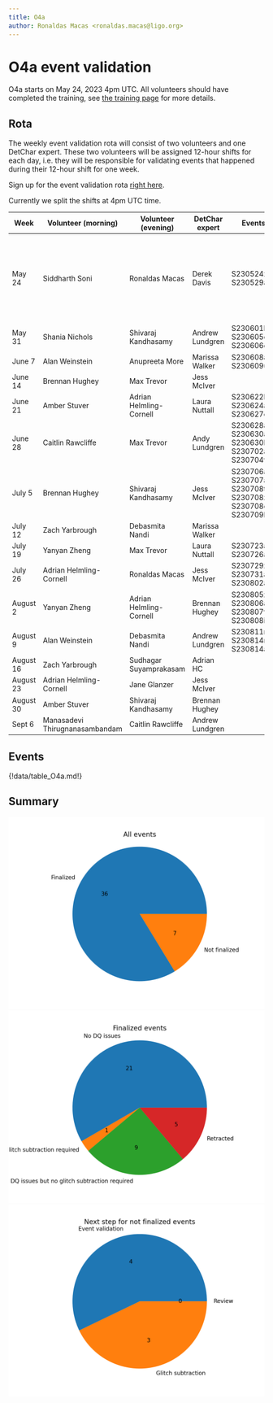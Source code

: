 ```yaml
---
title: O4a
author: Ronaldas Macas <ronaldas.macas@ligo.org>
---
```


# O4a event validation

O4a starts on May 24, 2023 4pm UTC. All volunteers should have completed the training, see [the training page](training.md) for more details.

## Rota

The weekly event validation rota will consist of two volunteers and one DetChar expert. These two volunteers will be assigned 12-hour shifts for each day, i.e. they will be responsible for validating events that happened during their 12-hour shift for one week.

Sign up for the event validation rota [right here](https://docs.google.com/document/d/1KG7r8cv---d1DZ6uqUmnudz8fZ_eBrCXiIMq8UDTfXA/edit#).

Currently we split the shifts at 4pm UTC time.

| Week        | Volunteer (morning)     | Volunteer (evening) | DetChar expert | Events | DetChar presentations | Notes |
|-------------|-------------------------|---------------------|----------------|--------|-------|--------|
| May 24      | Siddharth Soni          | Ronaldas Macas          | Derek Davis    | S230524x, S230529ay | [RM](https://wiki.ligo.org/DetChar/Telecon20230612), [SS](https://wiki.ligo.org/DetChar/Telecon20230612) | Ronaldas and Sidd also validate events from ER15 (S230502m, S230518h, S230520ae, S230522a, S230522n | 
| May 31      | Shania Nichols          | Shivaraj Kandhasamy     | Andrew Lundgren| S230601bf, S230605o, S230606d |[SN](https://dcc.ligo.org/LIGO-G2301271), [SK](https://dcc.ligo.org/LIGO-G2301315) |      |
| June 7      | Alan Weinstein          | Anupreeta More          | Marissa Walker | S230608as, S230609u | [AW](https://dcc.ligo.org/G2301716-v1)      | |
| June 14     | Brennan Hughey          | Max Trevor              | Jess McIver    |        |       | |
| June 21     | Amber Stuver            | Adrian Helmling-Cornell | Laura Nuttall  | S230622ba, S230624av, S230627c |[AS](https://dcc.ligo.org/LIGO-G2301340), [AHC](https://dcc.ligo.org/LIGO-T2300247), [AHC](https://dcc.ligo.org/LIGO-T2300242)  | |
| June 28     | Caitlin Rawcliffe       | Max Trevor              | Andy Lundgren  | S230628ax, S230630am, S230630bq, S230702an, S230704f |[CR](https://dcc.ligo.org/LIGO-G2301353), [MT](https://dcc.ligo.org/LIGO-G2301573) | |
| July 5      | Brennan Hughey          | Shivaraj Kandhasamy     | Jess McIver    | S230706ah, S230707ai, S230708t, S230708z, S230708cf, S230709bi |[BH](https://dcc.ligo.org/LIGO-G2301371), [SK](https://dcc.ligo.org/LIGO-G2301500) |      |
| July 12     | Zach Yarbrough          | Debasmita Nandi         | Marissa Walker |        |       | |
| July 19     | Yanyan Zheng            | Max Trevor              | Laura Nuttall  | S230723ac, S230726a |  |     |
| July 26     | Adrian Helmling-Cornell | Ronaldas Macas          | Jess McIver    | S230729z, S230731an, S230802aq |[AHC](https://dcc.ligo.org/LIGO-T2300321), [RM](https://dcc.ligo.org/G2301496) | |
| August 2    | Yanyan Zheng            | Adrian Helmling-Cornell | Brennan Hughey | S230805x, S230806ak, S230807f, S230808i |[AHC](https://dcc.ligo.org/LIGO-T2300322)       | |
| August 9    | Alan Weinstein          | Debasmita Nandi         | Andrew Lundgren| S230811n, S230814r, S230814ah |[AW](https://dcc.ligo.org/G2301717-v1)      | |
| August 16   | Zach Yarbrough          | Sudhagar Suyamprakasam  | Adrian HC      |        |       | |
| August 23   | Adrian Helmling-Cornell | Jane Glanzer            | Jess McIver    |        |       | |
| August 30   | Amber Stuver            | Shivaraj Kandhasamy     | Brennan Hughey |        |       | |
| Sept 6      | Manasadevi Thirugnanasambandam |Caitlin Rawcliffe | Andrew Lundgren|        |       | |
 
## Events

{!data/table_O4a.md!}

## Summary

![total](img/O4a_total.png)
![finalized](img/O4a_finalized.png)
![nfinalized](img/O4a_not_finalized.png)
